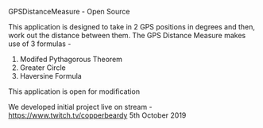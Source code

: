 GPSDistanceMeasure - Open Source

This application is designed to take in 2 GPS positions in degrees and then, work out the distance between them. The GPS Distance Measure makes use of 3 formulas - 

1. Modifed Pythagorous Theorem
2. Greater Circle
3. Haversine Formula

This application is open for modification

We developed initial project live on stream - https://www.twitch.tv/copperbeardy 5th October 2019
